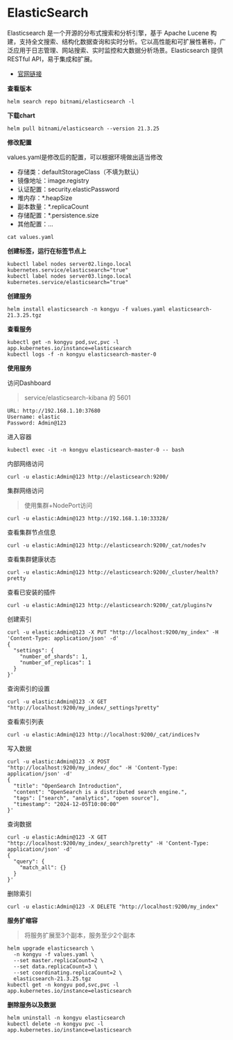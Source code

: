 # ElasticSearch

Elasticsearch 是一个开源的分布式搜索和分析引擎，基于 Apache Lucene 构建，支持全文搜索、结构化数据查询和实时分析。它以高性能和可扩展性著称，广泛应用于日志管理、网站搜索、实时监控和大数据分析场景。Elasticsearch 提供 RESTful API，易于集成和扩展。

- [官网链接](https://www.elastic.co/elasticsearch/)

**查看版本**

```
helm search repo bitnami/elasticsearch -l
```

**下载chart**

```
helm pull bitnami/elasticsearch --version 21.3.25
```

**修改配置**

values.yaml是修改后的配置，可以根据环境做出适当修改

- 存储类：defaultStorageClass（不填为默认）
- 镜像地址：image.registry
- 认证配置：security.elasticPassword
- 堆内存：*.heapSize
- 副本数量：*.replicaCount
- 存储配置：*.persistence.size
- 其他配置：...

```
cat values.yaml
```

**创建标签，运行在标签节点上**

```
kubectl label nodes server02.lingo.local kubernetes.service/elasticsearch="true"
kubectl label nodes server03.lingo.local kubernetes.service/elasticsearch="true"
```

**创建服务**

```
helm install elasticsearch -n kongyu -f values.yaml elasticsearch-21.3.25.tgz
```

**查看服务**

```
kubectl get -n kongyu pod,svc,pvc -l app.kubernetes.io/instance=elasticsearch
kubectl logs -f -n kongyu elasticsearch-master-0
```

**使用服务**

访问Dashboard

> service/elasticsearch-kibana 的 5601

```
URL: http://192.168.1.10:37680
Username: elastic
Password: Admin@123
```

进入容器

```
kubectl exec -it -n kongyu elasticsearch-master-0 -- bash
```

内部网络访问

```
curl -u elastic:Admin@123 http://elasticsearch:9200/
```

集群网络访问

> 使用集群+NodePort访问

```
curl -u elastic:Admin@123 http://192.168.1.10:33328/
```

查看集群节点信息

```
curl -u elastic:Admin@123 http://elasticsearch:9200/_cat/nodes?v
```

查看集群健康状态

```
curl -u elastic:Admin@123 http://elasticsearch:9200/_cluster/health?pretty
```

查看已安装的插件

```
curl -u elastic:Admin@123 http://elasticsearch:9200/_cat/plugins?v
```

创建索引

```
curl -u elastic:Admin@123 -X PUT "http://localhost:9200/my_index" -H 'Content-Type: application/json' -d'
{
  "settings": {
    "number_of_shards": 1,
    "number_of_replicas": 1
  }
}'
```

查询索引的设置

```
curl -u elastic:Admin@123 -X GET "http://localhost:9200/my_index/_settings?pretty"
```

查看索引列表

```
curl -u elastic:Admin@123 http://localhost:9200/_cat/indices?v
```

写入数据

```
curl -u elastic:Admin@123 -X POST "http://localhost:9200/my_index/_doc" -H 'Content-Type: application/json' -d'
{
  "title": "OpenSearch Introduction",
  "content": "OpenSearch is a distributed search engine.",
  "tags": ["search", "analytics", "open source"],
  "timestamp": "2024-12-05T10:00:00"
}'
```

查询数据

```
curl -u elastic:Admin@123 -X GET "http://localhost:9200/my_index/_search?pretty" -H 'Content-Type: application/json' -d'
{
  "query": {
    "match_all": {}
  }
}'
```

删除索引

```
curl -u elastic:Admin@123 -X DELETE "http://localhost:9200/my_index"
```

**服务扩缩容**

> 将服务扩展至3个副本，服务至少2个副本

```
helm upgrade elasticsearch \
  -n kongyu -f values.yaml \
  --set master.replicaCount=2 \
  --set data.replicaCount=3 \
  --set coordinating.replicaCount=2 \
  elasticsearch-21.3.25.tgz
kubectl get -n kongyu pod,svc,pvc -l app.kubernetes.io/instance=elasticsearch
```

**删除服务以及数据**

```
helm uninstall -n kongyu elasticsearch
kubectl delete -n kongyu pvc -l app.kubernetes.io/instance=elasticsearch
```

